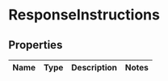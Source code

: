 
# ResponseInstructions

## Properties
Name | Type | Description | Notes
------------ | ------------- | ------------- | -------------



